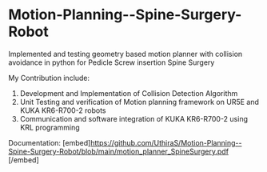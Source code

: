 # Motion-Planning--Spine-Surgery-Robot
Implemented and testing geometry based motion planner with collision avoidance in python for Pedicle Screw insertion Spine Surgery

My Contribution include: 
1. Development and Implementation of Collision Detection Algorithm
2. Unit Testing and verification of Motion planning framework on UR5E and KUKA KR6-R700-2 robots 
3. Communication and software integration of KUKA KR6-R700-2 using KRL programming 

Documentation:
[embed]https://github.com/UthiraS/Motion-Planning--Spine-Surgery-Robot/blob/main/motion_planner_SpineSurgery.pdf [/embed]
